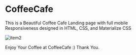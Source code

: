 # CoffeeCafe
This is a Beautiful Coffee Cafe Landing page with full mobile Responsiveness designed in HTML, CSS, and Materialize CSS

![item2](https://user-images.githubusercontent.com/43914067/99911794-bab9b900-2d1c-11eb-9477-084a81997080.jpg)

Enjoy Your Coffee at CoffeeCafe  :)
Thank You.
